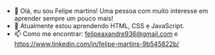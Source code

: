 - 👋 Olá, eu sou Felipe martins! Uma pessoa com muito interesse em aprender sempre um pouco mais!
- 🌱 Atualmente estou aprendendo HTML, CSS e JavaScript.
- 📫 Como me encontrar: felipeaxandre936@gmail.com e https://www.linkedin.com/in/felipe-martins-9b545822b/

<link rel="stylesheet" href="https://cdn.jsdelivr.net/gh/devicons/devicon@v2.15.1/devicon.min.css">
